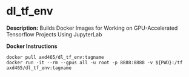 # dl_tf_env
 **Description:** Builds Docker Images for Working on GPU-Accelerated Tensorflow Projects Using JupyterLab
 
**Docker Instructions**
```
docker pull axd465/dl_tf_env:tagname
docker run -it --rm --gpus all -u root -p 8888:8888 -v ${PWD}:/tf axd465/dl_tf_env:tagname
```
